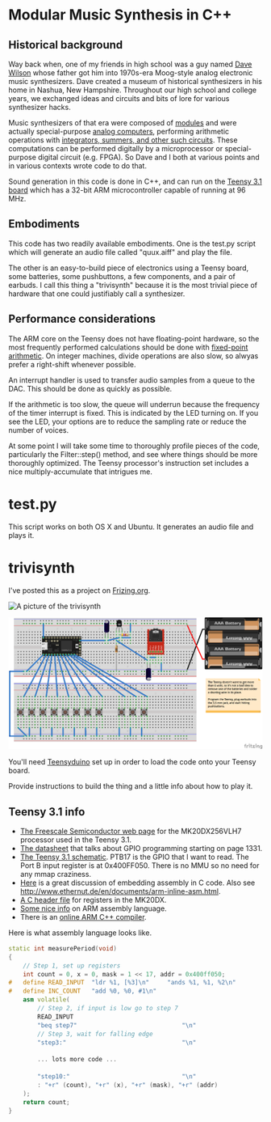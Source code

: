 <!--
pip install markdown
python -m markdown README.md > README.html
-->

Modular Music Synthesis in C++
====

Historical background
----

Way back when, one of my friends in high school was a guy named [Dave Wilson](http://www.matrixsynth.com/2010/08/rip-david-hillel-wilson-curator-of-new.html) whose father got him into 1970s-era Moog-style analog electronic music synthesizers. Dave created a museum of historical synthesizers in his home in Nashua, New Hampshire. Throughout our high school and college years, we exchanged ideas and circuits and bits of lore for various synthesizer hacks.

Music synthesizers of that era were composed of [modules](https://en.wikipedia.org/wiki/Modular_synthesizer) and were actually special-purpose [analog computers](https://en.wikipedia.org/wiki/Analog_computer), performing arithmetic operations with [integrators, summers, and other such circuits](https://courses.engr.illinois.edu/ece486/labs/lab1/analog_computer_manual.pdf). These computations can be performed digitally by a microprocessor or special-purpose digital circuit (e.g. FPGA). So Dave and I both at various points and in various contexts wrote code to do that.

Sound generation in this code is done in C++, and can run on the [Teensy 3.1 board](https://www.pjrc.com/teensy/teensy31.html) which has a 32-bit ARM microcontroller capable of running at 96 MHz.

Embodiments
----

This code has two readily available embodiments. One is the test.py script which will generate an audio file called "quux.aiff" and play the file.

The other is an easy-to-build piece of electronics using a Teensy board, some batteries, some pushbuttons, a few components, and a pair of earbuds. I call this thing a "trivisynth" because it is the most trivial piece of hardware that one could justifiably call a synthesizer.

Performance considerations
----

The ARM core on the Teensy does not have floating-point hardware, so the most frequently performed calculations should be done with [fixed-point arithmetic](https://en.wikipedia.org/wiki/Fixed-point_arithmetic). On integer machines, divide operations are also slow, so alwyas prefer a right-shift whenever possible.

An interrupt handler is used to transfer audio samples from a queue to the DAC. This should be done as quickly as possible.

If the arithmetic is too slow, the queue will underrun because the frequency of the timer interrupt is fixed. This is indicated by the LED turning on. If you see the LED, your options are to reduce the sampling rate or reduce the number of voices.

At some point I will take some time to thoroughly profile pieces of the code, particularly the Filter::step() method, and see where things should be more thoroughly optimized. The Teensy processor's instruction set includes a nice multiply-accumulate that intrigues me.

test.py
====

This script works on both OS X and Ubuntu. It generates an audio file and plays it.

trivisynth
====

I've posted this as a project on [Frizing.org](http://fritzing.org/projects/trivisynth#).

![A picture of the trivisynth](https://lh3.googleusercontent.com/tSo49FZMQ2PZuDIjJzavJvc45A1Cf91DhcYhVb45Q_BDbQXfR_f2IWK63ptriyPMP9Le3eJpGUe7yvTVp3cwlVbKMRs4iC5uUV4V62iX-wCddOKisSDtSAdTb1LvalenJMBUtVIajahGO530ErIOzeYtP671tXtWqocGeDMaA7mRfVsnrno92JqKhon-7BOq9P_FC6Z55-XAdKhgL8GJHpnfwD8sGNDwLHpy4NVnxuFKNQdN6eJF6AvQtbRDrvEYkb18sD3Jcs9x3rfgB0-k1crRgv8HBYke_NEI0gWB6ympUBT866xli2jJ0lANcaMBMdN5TXHvLdL_c87GqyJoo2x-e0y-kVUoRdw9mZqCNvfmUmKPTmw5JAi8tqjApq1GdCPvLwUhf4qQvQWkR5VH9gEd1jWx_hJVzCa-V7xPjw7ewFKIrvFGEeP0gX8Ze6JzdanAwQoAYHcecEh_QK-HDbxqsOK59r4i9nCGEB5_yx4MzjiaOvw9ubp41KQzO2ZGaDrABA=w810-h607-no)

![Circuit for the trivisynth](trivisynth/trivisynth.png)

You'll need [Teensyduino](https://www.pjrc.com/teensy/teensyduino.html) set up in order to load the code onto your Teensy board.

Provide instructions to build the thing and a little info about how to play it.

Teensy 3.1 info
----

* [The Freescale Semiconductor web page](http://www.freescale.com/webapp/sps/site/prod_summary.jsp?code=K20_50) for the MK20DX256VLH7 processor used in the Teensy 3.1.
* [The datasheet](https://www.pjrc.com/teensy/K20P64M72SF1RM.pdf) that talks about GPIO programming starting on page 1331.
* [The Teensy 3.1 schematic](https://www.pjrc.com/teensy/schematic.html). PTB17 is the GPIO that I want to read. The Port B input register is at 0x400FF050. There is no MMU so no need for any mmap craziness.
* [Here](https://forum.pjrc.com/threads/25317-Assembly-coding-for-Teensy3-1) is a great discussion of embedding assembly in C code. Also see http://www.ethernut.de/en/documents/arm-inline-asm.html.
* [A C header file](http://www.keil.com/dd/docs/arm/freescale/kinetis/mk20d7.h) for registers in the MK20DX.
* [Some nice info](http://www.peter-cockerell.net/aalp/html/frames.html) on ARM assembly language.
* There is an [online ARM C++ compiler](http://assembly.ynh.io/).

Here is what assembly language looks like.

```c++
static int measurePeriod(void)
{
    // Step 1, set up registers
    int count = 0, x = 0, mask = 1 << 17, addr = 0x400ff050;
#   define READ_INPUT  "ldr %1, [%3]\n"     "ands %1, %1, %2\n"
#   define INC_COUNT   "add %0, %0, #1\n"
    asm volatile(
        // Step 2, if input is low go to step 7
        READ_INPUT
        "beq step7"                             "\n"
        // Step 3, wait for falling edge
        "step3:"                                "\n"

        ... lots more code ...

        "step10:"                               "\n"
        : "+r" (count), "+r" (x), "+r" (mask), "+r" (addr)
    );
    return count;
}
```

